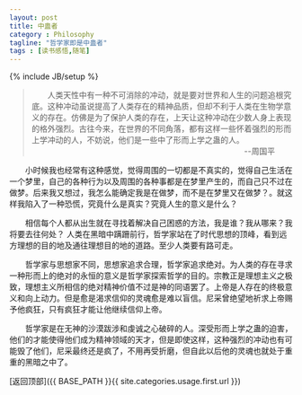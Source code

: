 ```yaml
---
layout: post
title: 中蛊者
category : Philosophy
tagline: "哲学家即是中蛊者"
tags : [读书感悟,随笔]
---
```

{% include JB/setup %}

>&emsp;&emsp;人类天性中有一种不可消除的冲动，就是要对世界和人生的问题追根究底。这种冲动虽说提高了人类存在的精神品质，但却不利于人类在生物学意义的存在。仿佛是为了保护人类的存在，上天让这种冲动在少数人身上表现的格外强烈。古往今来，在世界的不同角落，都有这样一些怀着强烈的形而上学冲动的人，不妨说，他们是一些中了形而上学之蛊的人。
>&emsp;&emsp;&emsp;&emsp;&emsp;&emsp;&emsp;&emsp;&emsp;&emsp;&emsp;&emsp;&emsp;&emsp;&emsp;&emsp;&emsp;&emsp;&emsp;&emsp;&emsp;&emsp;&emsp;&emsp;&emsp;&emsp;&emsp;--周国平

&emsp;&emsp;小时候我也经常有这种感觉，觉得周围的一切都是不真实的，觉得自己生活在一个梦里，自己的各种行为以及周围的各种事都是在梦里产生的，而自己只不过在做梦。后来我又想过，我怎么能确定我是在做梦，而不是在梦里又在做梦？。就这样我陷入了一种恐慌，究竟什么是真实？究竟人生的意义是什么？

&emsp;&emsp;相信每个人都从出生就在寻找着解决自己困惑的方法，我是谁？我从哪来？我将要去往何处？ 人类在黑暗中蹒跚前行，哲学家站在了时代思想的顶峰，看到远方理想的目的地及通往理想目的地的道路。至少人类要有路可走。

&emsp;&emsp;哲学家与思想家不同，思想家追求合理，哲学家追求绝对。为人类的存在寻求一种形而上的绝对的永恒的意义是哲学家探索哲学的目的。宗教正是理想主义之极致，理想主义所相信的绝对精神价值不过是神的同语罢了。上帝是人存在的终极意义和向上动力。但是愈是渴求信仰的灵魂愈是难以盲信。尼采曾绝望地祈求上帝赐予他疯狂，只有疯狂才能让他继续信仰上帝。

&emsp;&emsp;哲学家是在无神的沙漠跋涉和虔诚之心破碎的人。深受形而上学之蛊的迫害，他们的才能使得他们成为精神领域的天才，但是即使这样，这种强烈的冲动也有可能毁了他们，尼采最终还是疯了，不用再受折磨，但自此以后他的灵魂也就处于重重的黑暗之中了。

 [返回顶部]({{ BASE_PATH }}{{ site.categories.usage.first.url }})